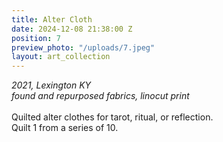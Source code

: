 ```yaml
---
title: Alter Cloth
date: 2024-12-08 21:38:00 Z
position: 7
preview_photo: "/uploads/7.jpeg"
layout: art_collection
---
```


*2021, Lexington KY* <br>
*found and repurposed fabrics, linocut print* <br>
<br>
Quilted alter clothes for tarot, ritual, or reflection. <br>
Quilt 1 from a series of 10. 